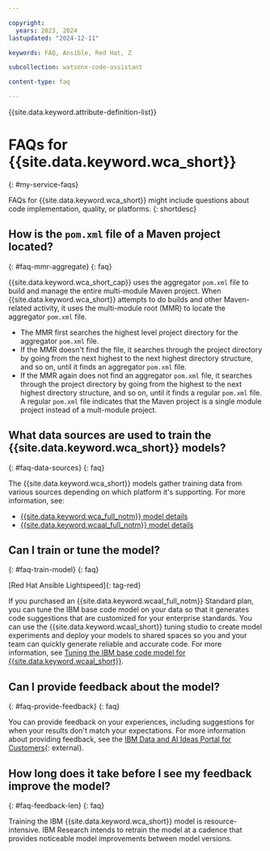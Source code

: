 ```yaml
---

copyright:
  years: 2023, 2024
lastupdated: "2024-12-11"

keywords: FAQ, Ansible, Red Hat, Z

subcollection: watsonx-code-assistant

content-type: faq

---
```



{{site.data.keyword.attribute-definition-list}}


# FAQs for {{site.data.keyword.wca_short}}
{: #my-service-faqs}

FAQs for {{site.data.keyword.wca_short}} might include questions about code implementation, quality, or platforms.
{: shortdesc}


## How is the `pom.xml` file of a Maven project located?
{: #faq-mmr-aggregate}
{: faq}

{{site.data.keyword.wca_short_cap}} uses the aggregator `pom.xml` file to build and manage the entire multi-module Maven project. When {{site.data.keyword.wca_short}} attempts to do builds and other Maven-related activity, it uses the multi-module root (MMR) to locate the aggregator `pom.xml` file. 
* The MMR first searches the highest level project directory for the aggregator `pom.xml` file. 
* If the MMR doesn't find the file, it searches through the project directory by going from the next highest to the next highest directory structure, and so on, until it finds an aggregator `pom.xml` file. 
* If the MMR again does not find an aggregator `pom.xml` file, it searches through the project directory by going from the highest to the next highest directory structure, and so on, until it finds a regular `pom.xml` file. A regular `pom.xml` file indicates that the Maven project is a single module project instead of a mult-module project. 

## What data sources are used to train the {{site.data.keyword.wca_short}} models?
{: #faq-data-sources}
{: faq}

The {{site.data.keyword.wca_short}} models gather training data from various sources depending on which platform it's supporting. For more information, see:

- [{{site.data.keyword.wca_full_notm}} model details](/docs/watsonx-code-assistant?topic=watsonx-code-assistant-wca-model-details)
- [{{site.data.keyword.wcaal_full_notm}} model details](/docs/watsonx-code-assistant?topic=watsonx-code-assistant-ansible-model-details)

## Can I train or tune the model?
{: #faq-train-model}
{: faq}

[Red Hat Ansible Lightspeed]{: tag-red}

If you purchased an {{site.data.keyword.wcaal_full_notm}} Standard plan, you can tune the IBM base code model on your data so that it generates code suggestions that are customized for your enterprise standards. You can use the {{site.data.keyword.wcaal_short}} tuning studio to create model experiments and deploy your models to shared spaces so you and your team can quickly generate reliable and accurate code. For more information, see [Tuning the IBM base code model for {{site.data.keyword.wcaal_short}}](/docs/watsonx-code-assistant?topic=watsonx-code-assistant-tutorial-tune-ansible).

## Can I provide feedback about the model?
{: #faq-provide-feedback}
{: faq}

You can provide feedback on your experiences, including suggestions for when your results don't match your expectations. For more information about providing feedback, see the [IBM Data and AI Ideas Portal for Customers](https://ibm-data-and-ai.ideas.ibm.com/){: external}.

## How long does it take before I see my feedback improve the model?
{: #faq-feedback-len}
{: faq}

Training the IBM {{site.data.keyword.wca_short}} model is resource-intensive. IBM Research intends to retrain the model at a cadence that provides noticeable model improvements between model versions.
